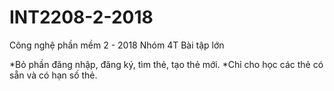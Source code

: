 ﻿# INT2208-2-2018
Công nghệ phần mềm 2 - 2018
Nhóm 4T
Bài tập lớn


*Bỏ phần đăng nhập, đăng ký, tìm thẻ, tạo thẻ mới.
*Chỉ cho học các thẻ có sẵn và có hạn số thẻ. 
